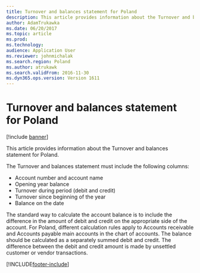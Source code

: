 ```yaml
---
title: Turnover and balances statement for Poland
description: This article provides information about the Turnover and balances statement for Poland.
author: AdamTrukawka
ms.date: 06/20/2017
ms.topic: article
ms.prod: 
ms.technology: 
audience: Application User
ms.reviewer: johnmichalak
ms.search.region: Poland
ms.author: atrukawk
ms.search.validFrom: 2016-11-30
ms.dyn365.ops.version: Version 1611
---
```


# Turnover and balances statement for Poland

[!include [banner](../../includes/banner.md)]

This article provides information about the Turnover and balances statement for Poland.

The Turnover and balances statement must include the following columns:

-   Account number and account name
-   Opening year balance
-   Turnover during period (debit and credit)
-   Turnover since beginning of the year
-   Balance on the date

The standard way to calculate the account balance is to include the difference in the amount of debit and credit on the appropriate side of the account. For Poland, different calculation rules apply to Accounts receivable and Accounts payable main accounts in the chart of accounts. The balance should be calculated as a separately summed debit and credit. The difference between the debit and credit amount is made by unsettled customer or vendor transactions.





[!INCLUDE[footer-include](../../../includes/footer-banner.md)]
